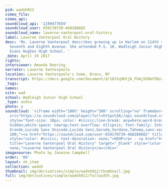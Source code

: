 ```yaml
---
pid: wadoh012
vimeo_file:
vimeo_api:
soundcloud_api: '1199477659'
soundcloud_user: 659170739-468288682
soundcloud_name: laverne-vanterpool-oral-history
label: Laverne Vanterpool Oral History
desc: 'Ms. Laverne Vanterpool describes growing up in Harlem on 114th st. between
  Seventh and Eighth Avenue. She attended P.S. 10, Wadleigh Junior High and Charles
  Evans Hughes High School. '
_date: April 19 2017
rights:
interviewer: Amanda Deering
narrator: Laverne Vanterpoole
location: Laverne Vanterpoole's home, Bronx, NY
transcript: https://docs.google.com/document/d/10Jtq9btjb_FhAjSE8mY5Bzuur1Brbj1110-xYjwNwuo/edit?usp=sharing
_tags:
names:
site: wad
school: Wadleigh Junior High School
_type: audio
photo: y
soundcloud: '<iframe width="100%" height="300" scrolling="no" frameborder="no" allow="autoplay"
  src="https://w.soundcloud.com/player/?url=https%3A//api.soundcloud.com/tracks/1199477659&color=%23ff5500&auto_play=false&hide_related=false&show_comments=true&show_user=true&show_reposts=false&show_teaser=true&visual=true"></iframe><div
  style="font-size: 10px; color: #cccccc;line-break: anywhere;word-break: normal;overflow:
  hidden;white-space: nowrap;text-overflow: ellipsis; font-family: Interstate,Lucida
  Grande,Lucida Sans Unicode,Lucida Sans,Garuda,Verdana,Tahoma,sans-serif;font-weight:
  100;"><a href="https://soundcloud.com/user-659170739-468288682" title="HEHP" target="_blank"
  style="color: #cccccc; text-decoration: none;">HEHP</a> · <a href="https://soundcloud.com/user-659170739-468288682/laverne-vanterpool-oral-history"
  title="Laverne Vanterpool Oral History" target="_blank" style="color: #cccccc; text-decoration:
  none;">Laverne Vanterpool Oral History</a></div>'
imagesource: Photo by Jasmine Campbell
order: '09'
layout: oh_item
collection: wadoh
thumbnail: img/derivatives/simple/wadoh012/thumbnail.jpg
full: img/derivatives/simple/wadoh012/fullwidth.jpg
---
```

